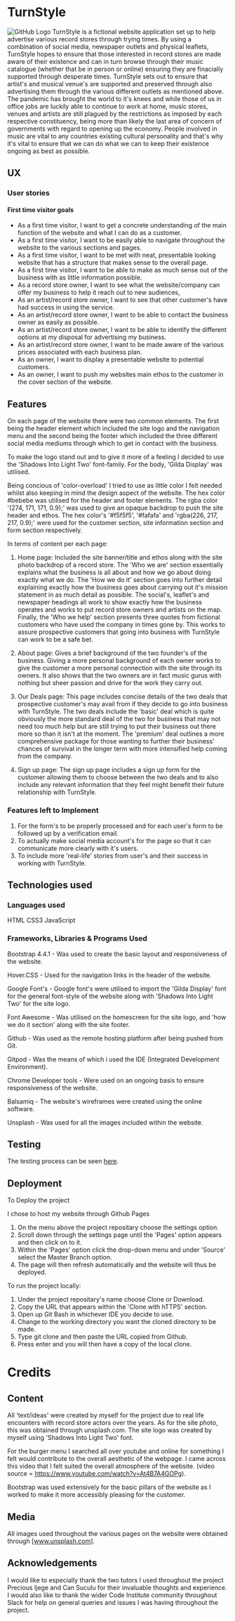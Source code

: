 # TurnStyle
![GitHub Logo](/readme-files/amiresponsive.png)
TurnStyle is a fictional website application set up to help advertise various record stores through trying times. 
By using a combination of social media, newspaper outlets and physical leaflets, TurnStyle hopes to ensure that those interested
in record stores are made aware of their existence and can in turn browse through their music catalogue (whether that be in person or online) ensuring
they are finacially supported through desperate times. TurnStyle sets out to ensure that artist's and musical venue's are supported and preserved
through also advertising them through the various different outlets as mentioned above. The pandemic has brought the world to it's knees and while those 
of us in office jobs are luckily able to continue to work at home, music stores, venues and artists are still plagued by the restrictions as imposed by each respective
constituency, being more than likely the last area of concern of governments with regard to opening up the economy. People involved in music are vital to any countries existing
cultural personality and that's why it's vital to ensure that we can do what we can to keep their existence ongoing as best as possible.

## UX 
### User stories
#### First time visitor goals
- As a first time visitor, I want to get a concrete understanding of the main function of the website and what I can do as a customer.
- As a first time visitor, I want to be easily able to navigate throughout the website to the various sections and pages.
- As a first time visitor, I want to be met with neat, presentable looking website that has a structure that makes sense to the overall page.
- As a first time visitor, I want to be able to make as much sense out of the business with as little information possible.
- As a record store owner, I want to see what the website/company can offer my business to help it reach out to new audiences,
- As an artist/record store owner, I want to see that other customer's have had success in using the service.
- As an artist/record store owner, I want to be able to contact the business owner as easily as possible.
- As an artist/record store owner, I want to be able to identify the different options at my disposal for advertising my business.
- As an artist/record store owner, I want to be made aware of the various prices associated with each business plan.
- As an owner, I want to display a presentable website to potential customers.
- As an owner, I want to push my websites main ethos to the customer in the cover section of the website.
    
## Features
On each page of the website there were two common elements. The first being the header element which included the site logo
and the navigation menu and the second being the footer which included the three different social media mediums through which to 
get in contact with the business.

To make the logo stand out and to give it more of a feeling I decided to use the 'Shadows Into Light Two' font-family.
For the body, 'Gilda Display' was utilised. 

Being concious of 'color-overload' I tried to use as little color I felt needed whilst also keeping in mind the design aspect of
the website. The hex color #bebebe was utilised for the header and footer elements. The rgba color '(274, 171, 171, 0.9);' was used to give an
opaque backdrop to push the site header and ethos. The hex color's '#f5f5f5', '#fafafa' and 'rgba(226, 217, 217, 0.9);' were used for the customer section,
site information section and form section respectively. 

In terms of content per each page:
1. Home page: Included the site banner/title and ethos along with the site photo backdrop of a record store.
The 'Who we are' section essentially explains what the business is all about and how we go about doing exactly what we do. The 'How we do it' section goes into further detail explaining exactly how the business goes about carrying out it's mission statement in as much detail as possible. The social's, leaflet's and newspaper headings all work to show exactly how the business operates and works to put record store  owners and artists on the map.
Finally, the 'Who we help' section presents three quotes from fictional customers who have used the company in times gone by. This works to assure prospective customers that going into business with TurnStyle can work to be a safe bet.

2. About page: Gives a brief background of the two founder's of the business. Giving a more personal background of each owner works to give the customer a more personal connection with the site through its owners.
It also shows that the two owners are in fact music gurus with nothing but sheer passion and drive for the work they carry out.
3. Our Deals page: This page includes concise details of the two deals that prospective customer's may avail from if they decide
    to go into business with TurnStyle. The two deals include the 'basic' deal which is quite obviously the more standard deal of the two for business that may not need too much help but are still trying to put their business out there more so than it isn't at the moment. 
    The 'premium' deal outlines a more comprehensive package for those wanting to further their business' chances of survival in the longer term with more intensified help coming from the company.

4. Sign up page: The sign up page includes a sign up form for the customer allowing them to choose between the two deals and to 
    also include any relevant information that they feel might benefit their future relationship with TurnStyle.

### Features left to Implement

1. For the form's to be properly processed and for each user's form to be followed up by a verification email.
2. To actually make social media account's for the page so that it can communicate more clearly with it's users.
3. To include more 'real-life' stories from user's and their success in working with TurnStyle.

## Technologies used
### Languages used
HTML 
CSS3
JavaScript
### Frameworks, Libraries & Programs Used
Bootstrap 4.4.1 - Was used to create the basic layout and responsiveness of the website.
            
Hover.CSS - Used for the navigation links in the header of the website.
            
Google Font's - Google font's were utilised to import the 'Gilda Display' font for the general font-style 
of the website along with 'Shadows Into Light Two' for the site logo.

Font Awesome - Was utilised on the homescreen for the site logo, and 'how we do it section' along with the site footer.

Github - Was used as the remote hosting platform after being pushed from Git.

Gitpod - Was the means of which i used the IDE (Integrated Development Environment).

Chrome Developer tools - Were used on an ongoing basis to ensure responsiveness of the website.

Balsamiq - The website's wireframes were created using the online software.

Unsplash - Was used for all the images included within the website.

## Testing
The testing process can be seen [here](TESTING.md).

## Deployment
To Deploy the project

I chose to host my website through Github Pages

1. On the menu above the project repositary choose the settings option.
2. Scroll down through the settings page until the 'Pages' option appears and then click on to it.
3. Within the 'Pages' option click the drop-down menu and under 'Source' select the Master Branch option.
4. The page will then refresh automatically and the website will thus be deployed.

To run the project locally:

1. Under the project repositary's name choose Clone or Download.
2. Copy the URL that appears within the 'Clone with hTTPS' section.
3. Open up Git Bash in whichever IDE you decide to use.
4. Change to the working directory you want the cloned directory to be made.
5. Type git clone and then paste the URL copied from Github.
6. Press enter and you will then have a copy of the local clone.

# Credits

## Content

All 'text/ideas' were created by myself for the project due to real life encounters with record store actors over the years.
As for the site photo, this was obtained through unsplash.com.
The site logo was created by myself using 'Shadows Into Light Two' font.

For the burger menu I searched all over youtube and online for something I felt would contribute to the overall aesthetic of the webpage.
I came across this video that I felt suited the overall atmosphere of the website. (video source = https://www.youtube.com/watch?v=At4B7A4GOPg).

Bootstrap was used extensively for the basic pillars of the website as I worked to make it more accessibly pleasing for the customer.

## Media

All images used throughout the various pages on the website were obtained through [www.unsplash.com].

## Acknowledgements 

I would like to especially thank the two tutors I used throughout the project Precious Ijege and Can Suculu for their invaluable thoughts and experience.
I would also like to thank the wider Code Institute community throughout Slack for help on general queries and issues I was having throughout the project.


